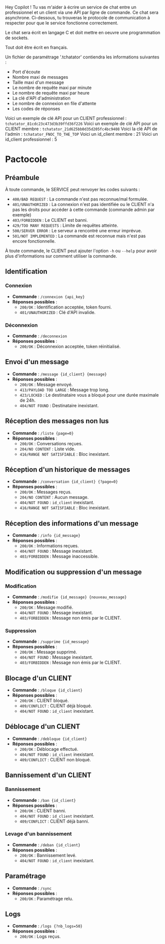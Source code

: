 Hey Copilot !
Tu vas m'aider à écrire un service de chat entre un professionnel et un client via une API par ligne de commande. Ce chat sera asynchrone.
Ci-dessous, tu trouveras le protocole de communication à respecter pour que le service fonctionne correctement. 

Le chat sera écrit en langage C et doit mettre en oeuvre une programmation de sockets.

Tout doit être écrit en français.

Un fichier de paramétrage '.tchatator' contiendra les informations suivantes :
- Port d'écoute
- Nombre maxi de messages
- Taille maxi d'un message
- Le nombre de requête maxi par minute
- Le nombre de requête maxi par heure
- La clé d'API d'administration
- Le nombre de connexion en file d'attente
- Les codes de réponses

Voici un exemple de clé API pour un CLIENT professionnel : `tchatator_81cdc23c473d3b39ffd36f226`
Voici un exemple de clé API pour un CLIENT membre : `tchatator_21d625bb0d35d205fc4bc9408`
Voici la clé API de l'admin : `tchatator_FNOC_TO_THE_TOP`
Voici un id_client membre : 21
Voici un id_client professionnel : 5

# Pactocole

## Préambule
À toute commande, le SERVICE peut renvoyer les codes suivants :
- `400/BAD REQUEST` : La commande n'est pas reconnue/mal formulée.
- `401/UNAUTHORIZED` : La connexion n'est pas identifiée ou le CLIENT n'a pas les droits pour accéder à cette commande (commande admin par exemple)
- `403/FORBIDDEN` : Le CLIENT est banni.
- `429/TOO MANY REQUESTS` : Limite de requêtes atteinte.
- `500/SERVER ERROR` : Le serveur a rencontré une erreur imprévue.
- `501/NOT IMPLEMENTED` : La commande est reconnue mais n'est pas encore fonctionnelle.

À toute commande, le CLIENT peut ajouter l'option `-h` ou `--help` pour avoir plus d'informations sur comment utiliser la commande.

## Identification
### Connexion
- **Commande** : `/connexion {api_key}`
- **Réponses possibles** :
  - `200/OK` : Identification acceptée, token fourni.
  - `401/UNAUTHORIZED` : Clé d'API invalide.

### Déconnexion
- **Commande** : `/deconnexion`
- **Réponses possibles** :
  - `200/OK` : Déconnexion acceptée, token réinitialisé.

## Envoi d'un message
- **Commande** : `/message {id_client} {message}`
- **Réponses possibles** :
  - `200/OK` : Message envoyé.
  - `413/PAYLOAD TOO LARGE` : Message trop long.
  - `423/LOCKED` : Le destinataire vous a bloqué pour une durée maximale de 24h.
  - `404/NOT FOUND` : Destinataire inexistant.

## Réception des messages non lus
- **Commande** : `/liste {page=0}`
- **Réponses possibles** :
  - `200/OK` : Conversations reçues.
  - `204/NO CONTENT` : Liste vide.
  - `416/RANGE NOT SATISFIABLE` : Bloc inexistant.

## Réception d'un historique de messages
- **Commande** : `/conversation {id_client} {?page=0}`
- **Réponses possibles** :
  - `200/OK` : Messages reçus.
  - `204/NO CONTENT` : Aucun message.
  - `404/NOT FOUND` : `id_client` inexistant.
  - `416/RANGE NOT SATISFIABLE` : Bloc inexistant.

## Réception des informations d'un message
- **Commande** : `/info {id_message}`
- **Réponses possibles** :
  - `200/OK` : Informations reçues.
  - `404/NOT FOUND` : Message inexistant.
  - `403/FORBIDDEN` : Message inaccessible.

## Modification ou suppression d'un message
### Modification
- **Commande** : `/modifie {id_message} {nouveau_message}`
- **Réponses possibles** :
  - `200/OK` : Message modifié.
  - `404/NOT FOUND` : Message inexistant.
  - `403/FORBIDDEN` : Message non émis par le CLIENT.

### Suppression
- **Commande** : `/supprime {id_message}`
- **Réponses possibles** :
  - `200/OK` : Message supprimé.
  - `404/NOT FOUND` : Message inexistant.
  - `403/FORBIDDEN` : Message non émis par le CLIENT.

## Blocage d'un CLIENT
- **Commande** : `/bloque {id_client}`
- **Réponses possibles** :
  - `200/OK` : CLIENT bloqué.
  - `409/CONFLICT` : CLIENT déjà bloqué.
  - `404/NOT FOUND` : `id_client` inexistant.

## Déblocage d'un CLIENT
- **Commande** : `/debloque {id_client}`
- **Réponses possibles** :
  - `200/OK` : Déblocage effectué.
  - `404/NOT FOUND` : `id_client` inexistant.
  - `409/CONFLICT` : CLIENT non bloqué.

## Bannissement d'un CLIENT
### Bannissement
- **Commande** : `/ban {id_client}`
- **Réponses possibles** :
  - `200/OK` : CLIENT banni.
  - `404/NOT FOUND` : `id_client` inexistant.
  - `409/CONFLICT` : CLIENT déjà banni.

### Levage d'un bannissement
- **Commande** : `/deban {id_client}`
- **Réponses possibles** :
  - `200/OK` : Bannissement levé.
  - `404/NOT FOUND` : `id_client` inexistant.

## Paramétrage
- **Commande** : `/sync`
- **Réponses possibles** :
  - `200/OK` : Paramétrage relu.

## Logs
- **Commande** : `/logs {?nb_logs=50}`
- **Réponses possibles** :
  - `200/OK` : Logs reçus.